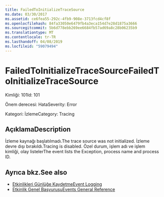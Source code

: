 ```yaml
---
title: FailedToInitializeTraceSource
ms.date: 03/30/2017
ms.assetid: ce6fea55-292c-4fb9-908e-3713fcd4cf8f
ms.openlocfilehash: 84fa33050e6479fb4a3eca154d7e28d1875a3666
ms.sourcegitcommit: 5b6d778ebb269ee6684fb57ad69a8c28b06235b9
ms.translationtype: MT
ms.contentlocale: tr-TR
ms.lasthandoff: 04/08/2019
ms.locfileid: "59079494"
---
```

# <a name="failedtoinitializetracesource"></a><span data-ttu-id="73aa2-102">FailedToInitializeTraceSource</span><span class="sxs-lookup"><span data-stu-id="73aa2-102">FailedToInitializeTraceSource</span></span>
<span data-ttu-id="73aa2-103">Kimliği: 101</span><span class="sxs-lookup"><span data-stu-id="73aa2-103">Id: 101</span></span>  
  
 <span data-ttu-id="73aa2-104">Önem derecesi: Hata</span><span class="sxs-lookup"><span data-stu-id="73aa2-104">Severity: Error</span></span>  
  
 <span data-ttu-id="73aa2-105">Kategori: İzleme</span><span class="sxs-lookup"><span data-stu-id="73aa2-105">Category: Tracing</span></span>  
  
## <a name="description"></a><span data-ttu-id="73aa2-106">Açıklama</span><span class="sxs-lookup"><span data-stu-id="73aa2-106">Description</span></span>  
 <span data-ttu-id="73aa2-107">İzleme kaynağı başlatılmadı.</span><span class="sxs-lookup"><span data-stu-id="73aa2-107">The trace source was not initialized.</span></span> <span data-ttu-id="73aa2-108">İzleme devre dışı bırakıldı.</span><span class="sxs-lookup"><span data-stu-id="73aa2-108">Tracing is disabled.</span></span> <span data-ttu-id="73aa2-109">Özel durum, işlem adı ve işlem kimliği, olay listeler</span><span class="sxs-lookup"><span data-stu-id="73aa2-109">The event lists the Exception, process name and process ID.</span></span>  
  
## <a name="see-also"></a><span data-ttu-id="73aa2-110">Ayrıca bkz.</span><span class="sxs-lookup"><span data-stu-id="73aa2-110">See also</span></span>

- [<span data-ttu-id="73aa2-111">Etkinlikleri Günlüğe Kaydetme</span><span class="sxs-lookup"><span data-stu-id="73aa2-111">Event Logging</span></span>](../../../../../docs/framework/wcf/diagnostics/event-logging/index.md)
- [<span data-ttu-id="73aa2-112">Etkinlik Genel Başvurusu</span><span class="sxs-lookup"><span data-stu-id="73aa2-112">Events General Reference</span></span>](../../../../../docs/framework/wcf/diagnostics/event-logging/events-general-reference.md)
